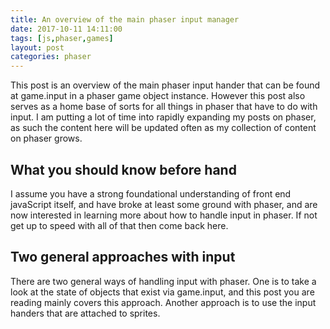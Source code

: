 ```yaml
---
title: An overview of the main phaser input manager
date: 2017-10-11 14:11:00
tags: [js,phaser,games]
layout: post
categories: phaser
---
```


This post is an overview of the main phaser input hander that can be found at game.input in a phaser game object instance. However this post also serves as a home base of sorts for all things in phaser that have to do with input. I am putting a lot of time into rapidly expanding my posts on phaser, as such the content here will be updated often as my collection of content on phaser grows.

<!-- more -->

## What you should know before hand

I assume you have a strong foundational understanding of front end javaScript itself, and have broke at least some ground with phaser, and are now interested in learning more about how to handle input in phaser. If not get up to speed with all of that then come back here.

## Two general approaches with input

There are two general ways of handling input with phaser. One is to take a look at the state of objects that exist via game.input, and this post you are reading mainly covers this approach. Another approach is to use the input handers that are attached to sprites.


